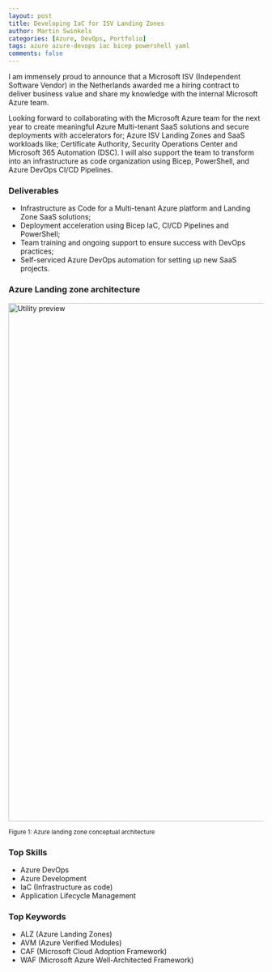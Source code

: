 ```yaml
---
layout: post
title: Developing IaC for ISV Landing Zones
author: Martin Swinkels
categories: [Azure, DevOps, Portfolio]
tags: azure azure-devops iac bicep powershell yaml
comments: false
---
```


I am immensely proud to announce that a Microsoft ISV (Independent Software Vendor) in the Netherlands awarded me a hiring contract to deliver business value and share my knowledge with the internal Microsoft Azure team.

Looking forward to collaborating with the Microsoft Azure team for the next year to create meaningful Azure Multi-tenant SaaS solutions and secure deployments with accelerators for; Azure ISV Landing Zones and SaaS workloads like; Certificate Authority, Security Operations Center and Microsoft 365 Automation (DSC). I will also support the team to transform into an infrastructure as code organization using Bicep, PowerShell, and Azure DevOps CI/CD Pipelines.

### Deliverables

- Infrastructure as Code for a Multi-tenant Azure platform and Landing Zone SaaS solutions;
- Deployment acceleration using Bicep IaC, CI/CD Pipelines and PowerShell;
- Team training and ongoing support to ensure success with DevOps practices;
- Self-serviced Azure DevOps automation for setting up new SaaS projects.

### Azure Landing zone architecture

<a href="https://learn.microsoft.com/en-us/azure/cloud-adoption-framework/ready/landing-zone/" target="_blanc"><img alt="Utility preview" src="https://msc365.eu/assets/img/posts-az-landingzones-conceptual-architecture.png" width="1024"/></a>

<small>Figure 1: Azure landing zone conceptual architecture</small>

### Top Skills

- Azure DevOps
- Azure Development
- IaC (Infrastructure as code)
- Application Lifecycle Management

### Top Keywords

- ALZ (Azure Landing Zones)
- AVM (Azure Verified Modules)
- CAF (Microsoft Cloud Adoption Framework)
- WAF (Microsoft Azure Well-Architected Framework)
